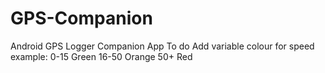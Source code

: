 # GPS-Companion

Android GPS Logger Companion App
To do 
Add variable colour for speed example: 
0-15 Green
16-50 Orange 
50+ Red
